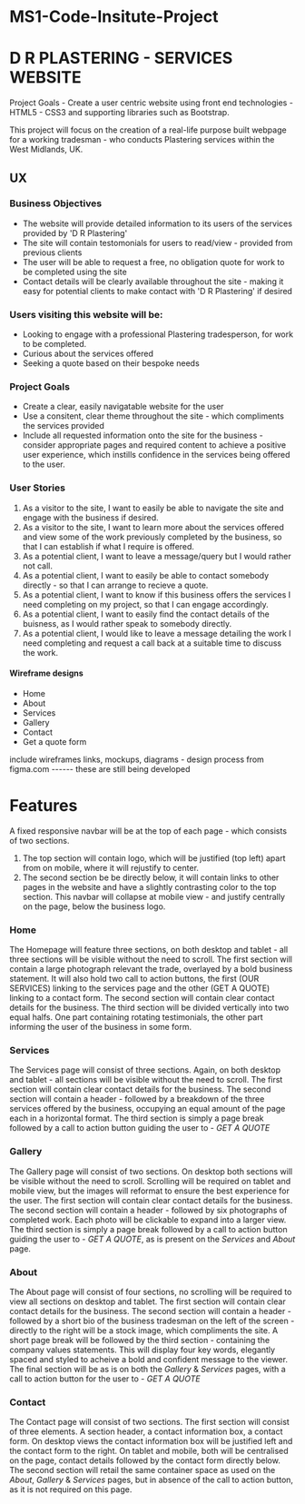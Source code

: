# MS1-Code-Insitute-Project 
# D R PLASTERING - SERVICES WEBSITE

Project Goals - Create a user centric website using front end technologies - HTML5 - CSS3 and supporting libraries such as Bootstrap.

This project will focus on the creation of a real-life purpose built webpage for a working tradesman - who conducts Plastering services within the West Midlands, UK.

## UX

### Business Objectives

- The website will provide detailed information to its users of the services provided by 'D R Plastering'
- The site will contain testomonials for users to read/view - provided from previous clients
- The user will be able to request a free, no obligation quote for work to be completed using the site
- Contact details will be clearly available throughout the site - making it easy for potential clients to make contact with 'D R Plastering' if desired

### Users visiting this website will be:

- Looking to engage with a professional Plastering tradesperson, for work to be completed.
- Curious about the services offered
- Seeking a quote based on their bespoke needs

### Project Goals

- Create a clear, easily navigatable website for the user
- Use a consitent, clear theme throughout the site - which compliments the services provided
- Include all requested information onto the site for the business - consider appropriate pages and required content to achieve a positive user experience, which instills confidence in the services being offered to the user.

### User Stories

1. As a visitor to the site, I want to easily be able to navigate the site and engage with the business if desired.
2. As a visitor to the site, I want to learn more about the services offered and view some of the work previously completed by the business, so that I can establish if what I require is offered.
3. As a potential client, I want to leave a message/query but I would rather not call.
4. As a potential client, I want to easily be able to contact somebody directly - so that I can arrange to recieve a quote.
5. As a potential client, I want to know if this business offers the services I need completing on my project, so that I can engage accordingly.
6. As a potential client, I want to easily find the contact details of the buisness, as I would rather speak to somebody directly.
7. As a potential client, I would like to leave a message detailing the work I need completing and request a call back at a suitable time to discuss the work.

#### Wireframe designs

- Home
- About
- Services
- Gallery
- Contact
- Get a quote form

include wireframes links, mockups, diagrams - design process from figma.com      ------ these are still being developed

# Features

A fixed responsive navbar will be at the top of each page - which consists of two sections. 
1. The top section will contain logo, which will be justified (top left) apart from on mobile, where it will rejustify to center.
2. The second section be be directly below, it will contain links to other pages in the website and have a slightly contrasting color to the top section. This navbar will collapse at mobile view - and justify centrally on the page, below the business logo.

### Home

The Homepage will feature three sections, on both desktop and tablet - all three sections will be visible without the need to scroll. The first section will contain a large photograph relevant the trade, overlayed by a bold business statement. It will also hold two call to action buttons, the first (OUR SERVICES) linking to the services page and the other (GET A QUOTE) linking to a contact form.
The second section will contain clear contact details for the business.
The third section will be divided vertically into two equal halfs. One part containing rotating testimonials, the other part informing the user of the business in some form.

### Services

The Services page will consist of three sections. Again, on both desktop and tablet - all sections will be visible without the need to scroll. The first section will contain clear contact details for the business. The second section will contain a header - followed by a breakdown of the three services offered by the business, occupying an equal amount of the page each in a horizontal format. The third section is simply a page break followed by a call to action button guiding the user to - *GET A QUOTE*

### Gallery

The Gallery page will consist of two sections. On desktop both sections will be visible without the need to scroll. Scrolling will be required on tablet and mobile view, but the images will reformat to ensure the best experience for the user. The first section will contain clear contact details for the business. The second section will contain a header - followed by six photographs of completed work. Each photo will be clickable to expand into a larger view. The third section is simply a page break followed by a call to action button guiding the user to - *GET A QUOTE*, as is present on the *Services* and *About* page.

### About

The About page will consist of four sections, no scrolling will be required to view all sections on desktop and tablet. The first section will contain clear contact details for the business. The second section will contain a header - followed by a short bio of the business tradesman on the left of the screen - directly to the right will be a stock image, which compliments the site. A short page break will be followed by the third section - containing the company values statements. This will display four key words, elegantly spaced and styled to acheive a bold and confident message to the viewer. The final section will be as is on both the *Gallery* & *Services* pages, with a call to action button for the user to - *GET A QUOTE*

### Contact

The Contact page will consist of two sections. The first section will consist of three elements. A section header, a contact information box, a contact form. On desktop views the contact information box will be justified left and the contact form to the right. On tablet and mobile, both will be centralised on the page, contact details followed by the contact form directly below. The second section will retail the same container space as used on the *About*, *Gallery* & *Services* pages, but in absence of the call to action button, as it is not required on this page.
